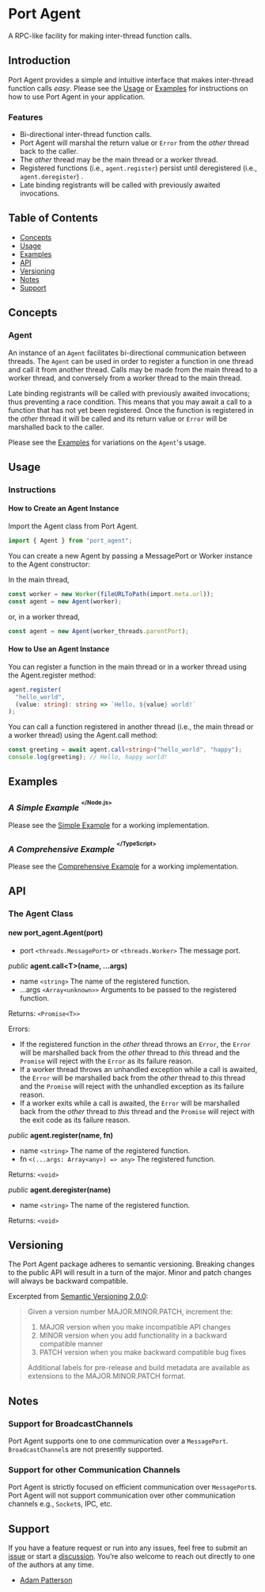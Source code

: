 # Port Agent

A RPC-like facility for making inter-thread function calls.

## Introduction

Port Agent provides a simple and intuitive interface that makes inter-thread function calls _easy_. Please see the [Usage](#usage) or [Examples](#examples) for instructions on how to use Port Agent in your application.

### Features

- Bi-directional inter-thread function calls.
- Port Agent will marshal the return value or `Error` from the _other_ thread back to the caller.
- The _other_ thread may be the main thread or a worker thread.
- Registered functions (i.e., `agent.register`) persist until deregistered (i.e., `agent.deregister`) .
- Late binding registrants will be called with previously awaited invocations.

## Table of Contents

- [Concepts](#concepts)
- [Usage](#usage)
- [Examples](#examples)
- [API](#api)
- [Versioning](#versioning)
- [Notes](#notes)
- [Support](#support)

## Concepts

### Agent

An instance of an `Agent` facilitates bi-directional communication between threads. The `Agent` can be used in order to register a function in one thread and call it from another thread. Calls may be made from the main thread to a worker thread, and conversely from a worker thread to the main thread.

Late binding registrants will be called with previously awaited invocations; thus preventing a race condition. This means that you may await a call to a function that has not yet been registered. Once the function is registered in the _other_ thread it will be called and its return value or `Error` will be marshalled back to the caller.

Please see the [Examples](#examples) for variations on the `Agent`'s usage.

## Usage

### Instructions

#### How to Create an Agent Instance

Import the Agent class from Port Agent.

```ts
import { Agent } from "port_agent";
```

You can create a new Agent by passing a MessagePort or Worker instance to the Agent constructor:

In the main thread,

```ts
const worker = new Worker(fileURLToPath(import.meta.url));
const agent = new Agent(worker);
```

or, in a worker thread,

```ts
const agent = new Agent(worker_threads.parentPort);
```

#### How to Use an Agent Instance

You can register a function in the main thread or in a worker thread using the Agent.register method:

```ts
agent.register(
  "hello_world",
  (value: string): string => `Hello, ${value} world!`
);
```

You can call a function registered in another thread (i.e., the main thread or a worker thread) using the Agent.call method:

```ts
const greeting = await agent.call<string>("hello_world", "happy");
console.log(greeting); // Hello, happy world!
```

## Examples

### _A Simple Example_ <sup><sup>\</Node.js\></sup></sup>

Please see the [Simple Example](https://github.com/faranalytics/port_agent/tree/main/examples/simple) for a working implementation.

### _A Comprehensive Example_ <sup><sup>\</TypeScript\></sup></sup>

Please see the [Comprehensive Example](https://github.com/faranalytics/port_agent/tree/main/examples/comprehensive) for a working implementation.

## API

### The Agent Class

#### new port_agent.Agent(port)

- port `<threads.MessagePort>` or `<threads.Worker>` The message port.

_public_ **agent.call\<T\>(name, ...args)**

- name `<string>` The name of the registered function.
- ...args `<Array<unknown>>` Arguments to be passed to the registered function.

Returns: `<Promise<T>>`

Errors:

- If the registered function in the _other_ thread throws an `Error`, the `Error` will be marshalled back from the _other_ thread to _this_ thread and the `Promise` will reject with the `Error` as its failure reason.
- If a worker thread throws an unhandled exception while a call is awaited, the `Error` will be marshalled back from the _other_ thread to _this_ thread and the `Promise` will reject with the unhandled exception as its failure reason.
- If a worker exits while a call is awaited, the `Error` will be marshalled back from the _other_ thread to _this_ thread and the `Promise` will reject with the exit code as its failure reason.

_public_ **agent.register(name, fn)**

- name `<string>` The name of the registered function.
- fn `<(...args: Array<any>) => any>` The registered function.

Returns: `<void>`

_public_ **agent.deregister(name)**

- name `<string>` The name of the registered function.

Returns: `<void>`

## Versioning

The Port Agent package adheres to semantic versioning. Breaking changes to the public API will result in a turn of the major. Minor and patch changes will always be backward compatible.

Excerpted from [Semantic Versioning 2.0.0](https://semver.org/):

> Given a version number MAJOR.MINOR.PATCH, increment the:
>
> 1. MAJOR version when you make incompatible API changes
> 2. MINOR version when you add functionality in a backward compatible manner
> 3. PATCH version when you make backward compatible bug fixes
>
> Additional labels for pre-release and build metadata are available as extensions to the MAJOR.MINOR.PATCH format.

## Notes

### Support for BroadcastChannels

Port Agent supports one to one communication over a `MessagePort`. `BroadcastChannel`s are not presently supported.

### Support for other Communication Channels

Port Agent is strictly focused on efficient communication over `MessagePort`s. Port Agent will not support communication over other communication channels e.g., `Socket`s, IPC, etc.

## Support

If you have a feature request or run into any issues, feel free to submit an [issue](https://github.com/faranalytics/port_agent/issues) or start a [discussion](https://github.com/faranalytics/port_agent/discussions). You’re also welcome to reach out directly to one of the authors at any time.

- [Adam Patterson](https://github.com/adamjpatterson)